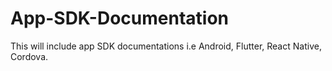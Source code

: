 # App-SDK-Documentation
This will include app SDK documentations i.e Android, Flutter, React Native, Cordova.
